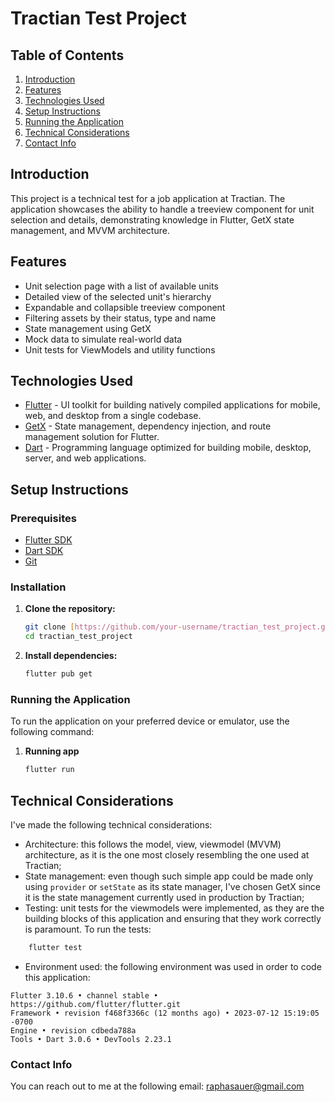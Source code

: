 # Tractian Test Project

## Table of Contents

1. [Introduction](#introduction)
2. [Features](#features)
3. [Technologies Used](#technologies-used)
4. [Setup Instructions](#setup-instructions)
5. [Running the Application](#running-the-application)
6. [Technical Considerations](#technical-considerations)
7. [Contact Info](#contact-info)


## Introduction

This project is a technical test for a job application at Tractian. The application showcases the ability to handle a treeview component for unit selection and details, demonstrating knowledge in Flutter, GetX state management, and MVVM architecture.

## Features

- Unit selection page with a list of available units
- Detailed view of the selected unit's hierarchy
- Expandable and collapsible treeview component
- Filtering assets by their status, type and name
- State management using GetX
- Mock data to simulate real-world data
- Unit tests for ViewModels and utility functions

## Technologies Used

- [Flutter](https://flutter.dev/) - UI toolkit for building natively compiled applications for mobile, web, and desktop from a single codebase.
- [GetX](https://pub.dev/packages/get) - State management, dependency injection, and route management solution for Flutter.
- [Dart](https://dart.dev/get-dart) - Programming language optimized for building mobile, desktop, server, and web applications.

## Setup Instructions

### Prerequisites

- [Flutter SDK](https://flutter.dev/docs/get-started/install)
- [Dart SDK](https://dart.dev/get-dart)
- [Git](https://git-scm.com/)

### Installation

1. **Clone the repository:**

   ```bash
   git clone [https://github.com/your-username/tractian_test_project.git](https://github.com/your-username/tractian_test_project.git)
   cd tractian_test_project
    ```

2. **Install dependencies:**
    ```bash
    flutter pub get
    ```

### Running the Application

To run the application on your preferred device or emulator, use the following command:

1. **Running app**
    ```bash
    flutter run
    ```

## Technical Considerations

I've made the following technical considerations:

* Architecture: this follows the model, view, viewmodel (MVVM) architecture, as it is the one most closely resembling the one used at Tractian;
* State management: even though such simple app could be made only using `provider` or `setState` as its state manager, I've chosen GetX since it is the state management currently used in production by Tractian;
* Testing: unit tests for the viewmodels were implemented, as they are the building blocks of this application and ensuring that they work correctly is paramount. To run the tests:
```bash
    flutter test
```
* Environment used: the following environment was used in order to code this application:
```
Flutter 3.10.6 • channel stable • https://github.com/flutter/flutter.git
Framework • revision f468f3366c (12 months ago) • 2023-07-12 15:19:05 -0700
Engine • revision cdbeda788a
Tools • Dart 3.0.6 • DevTools 2.23.1
```

### Contact Info
You can reach out to me at the following email: raphasauer@gmail.com

